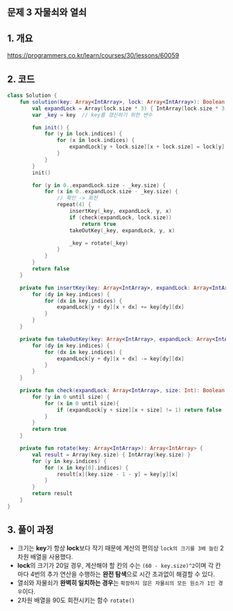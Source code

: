 ## 문제 3 자물쇠와 열쇠

## 1. 개요

https://programmers.co.kr/learn/courses/30/lessons/60059

## 2. 코드

```kotlin
class Solution {
    fun solution(key: Array<IntArray>, lock: Array<IntArray>): Boolean {
        val expandLock = Array(lock.size * 3) { IntArray(lock.size * 3) }   // lock을 3배 확장
        var _key = key  // key를 갱신하기 위한 변수

        fun init() {
            for (y in lock.indices) {
                for (x in lock.indices) {
                    expandLock[y + lock.size][x + lock.size] = lock[y][x]   // 중앙에 Lock 정보 입력
                }
            }   
        }
        init()

        for (y in 0..expandLock.size - _key.size) {
            for (x in 0..expandLock.size - _key.size) {
                // 확인 -> 회전
                repeat(4) {
                    insertKey(_key, expandLock, y, x)
                    if (check(expandLock, lock.size))
                        return true
                    takeOutKey(_key, expandLock, y, x)

                    _key = rotate(_key)
                }
            }
        }
        return false
    }

    private fun insertKey(key: Array<IntArray>, expandLock: Array<IntArray>, y: Int, x: Int) {
        for (dy in key.indices) {
            for (dx in key.indices) {
                expandLock[y + dy][x + dx] += key[dy][dx]
            }
        }
    }

    private fun takeOutKey(key: Array<IntArray>, expandLock: Array<IntArray>, y: Int, x: Int) {
        for (dy in key.indices) {
            for (dx in key.indices) {
                expandLock[y + dy][x + dx] -= key[dy][dx]
            }
        }
    }

    private fun check(expandLock: Array<IntArray>, size: Int): Boolean {
        for (y in 0 until size) {
            for (x in 0 until size){
                if (expandLock[y + size][x + size] != 1) return false
            }
        }
        return true
    }   

    private fun rotate(key: Array<IntArray>): Array<IntArray> {
        val result = Array(key.size) { IntArray(key.size) }
        for (y in key.indices) {
            for (x in key[0].indices) {
                result[x][key.size - 1 - y] = key[y][x]
            }
        }
        return result
    }
}
```

## 3. 풀이 과정

- 크기는 **key**가 항상 **lock**보다 작기 때문에 계산의 편의상 `lock의 크기를 3배 늘린` 2차원 배열을 사용했다.
- **lock**의 크기가 20일 경우, 계산해야 할 칸의 수는 `(60 - key.size)^2`이며 각 칸마다 4번의 추가 연산을 수행하는 **완전 탐색**으로 시간 초과없이 해결할 수 있다.
- 열쇠와 자물쇠가 **완벽히 일치하는 경우**는 `확장하지 않은 자물쇠의 모든 원소가 1인 경우`이다.
- 2차원 배열을 90도 회전시키는 함수 `rotate()`